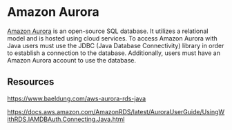 # Amazon Aurora
[Amazon Aurora](https://aws.amazon.com/rds/aurora/?c=db&sec=srv) is an open-source SQL database. It utilizes a relational model and is hosted using cloud services.  To access Amazon Aurora with Java users must use the JDBC (Java Database Connectivity) library in order to establish a connection to the database. Additionally, users must have an Amazon Aurora account to use the database.

## Resources
https://www.baeldung.com/aws-aurora-rds-java

https://docs.aws.amazon.com/AmazonRDS/latest/AuroraUserGuide/UsingWithRDS.IAMDBAuth.Connecting.Java.html
